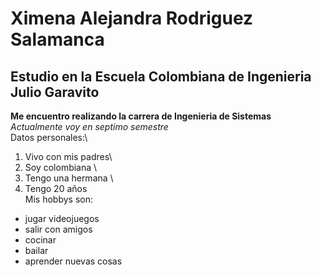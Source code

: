# Ximena Alejandra Rodriguez Salamanca
## Estudio en la Escuela Colombiana de Ingenieria Julio Garavito
**Me encuentro realizando la carrera de Ingenieria de Sistemas** \
 _Actualmente voy en septimo semestre_\
 Datos personales:\
 1. Vivo con mis padres\
 2. Soy colombiana \
 3. Tengo una hermana \
 4. Tengo 20 años\
 Mis hobbys son: 
 - jugar videojuegos
 - salir con amigos 
 - cocinar
 - bailar
 - aprender nuevas cosas

 
